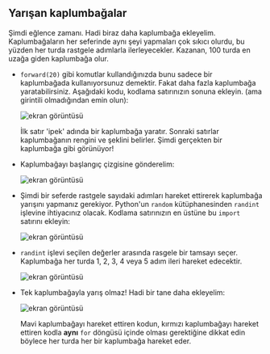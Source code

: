 ## Yarışan kaplumbağalar

Şimdi eğlence zamanı. Hadi biraz daha kaplumbağa ekleyelim. Kaplumbağaların her seferinde aynı şeyi yapmaları çok sıkıcı olurdu, bu yüzden her turda rastgele adımlarla ilerleyecekler. Kazanan, 100 turda en uzağa giden kaplumbağa olur.

+ `forward(20)` gibi komutlar kullandığınızda bunu sadece bir kaplumbağada kullanıyorsunuz demektir. Fakat daha fazla kaplumbağa yaratabilirsiniz. Aşağıdaki kodu, kodlama satırınızın sonuna ekleyin. (ama girintili olmadığından emin olun):
    
    ![ekran görüntüsü](images/race-red.png)
    
    İlk satır 'ipek' adında bir kaplumbağa yaratır. Sonraki satırlar kaplumbağanın rengini ve şeklini belirler. Şimdi gerçekten bir kaplumbağa gibi görünüyor!

+ Kaplumbağayı başlangıç çizgisine gönderelim:
    
    ![ekran görüntüsü](images/race-start.png)

+ Şimdi bir seferde rastgele sayıdaki adımları hareket ettirerek kaplumbağa yarışını yapmanız gerekiyor. Python'un `random` kütüphanesinden `randint` işlevine ihtiyacınız olacak. Kodlama satırınızın en üstüne bu `import` satırını ekleyin:
    
    ![ekran görüntüsü](images/race-randint.png)

+ `randint` işlevi seçilen değerler arasında rasgele bir tamsayı seçer. Kaplumbağa her turda 1, 2, 3, 4 veya 5 adım ileri hareket edecektir.
    
    ![ekran görüntüsü](images/race-random.png)

+ Tek kaplumbağayla yarış olmaz! Hadi bir tane daha ekleyelim:
    
    ![ekran görüntüsü](images/race-blue.png)
    
    Mavi kaplumbağayı hareket ettiren kodun, kırmızı kaplumbağayı hareket ettiren kodla **aynı** `for` döngüsü içinde olması gerektiğine dikkat edin böylece her turda her bir kaplumbağa hareket eder.